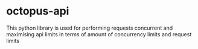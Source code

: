 # octopus-api
This python library is used for performing requests concurrent and maximising api limits in terms of amount of concurrency limits and request limits 
